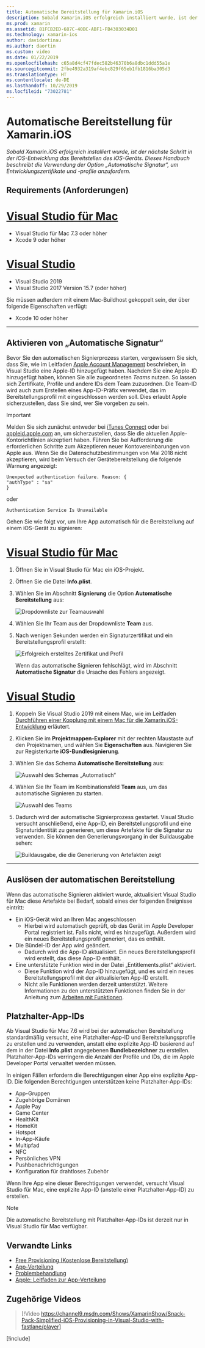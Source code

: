```yaml
---
title: Automatische Bereitstellung für Xamarin.iOS
description: Sobald Xamarin.iOS erfolgreich installiert wurde, ist der nächste Schritt in der iOS-Entwicklung das Bereitstellen des iOS-Geräts. Dieses Handbuch beschreibt die Verwendung der Option „Automatische Signatur“, um Entwicklungszertifikate und -profile anzufordern.
ms.prod: xamarin
ms.assetid: 81FCB2ED-687C-40BC-ABF1-FB4303034D01
ms.technology: xamarin-ios
author: davidortinau
ms.author: daortin
ms.custom: video
ms.date: 01/22/2019
ms.openlocfilehash: c65a8d4cf47fdec582b46370b6a8dbc1ddd55a1e
ms.sourcegitcommit: 2fbe4932a319af4ebc829f65eb1fb1816ba305d3
ms.translationtype: HT
ms.contentlocale: de-DE
ms.lasthandoff: 10/29/2019
ms.locfileid: "73022781"
---
```

# <a name="automatic-provisioning-for-xamarinios"></a>Automatische Bereitstellung für Xamarin.iOS

_Sobald Xamarin.iOS erfolgreich installiert wurde, ist der nächste Schritt in der iOS-Entwicklung das Bereitstellen des iOS-Geräts. Dieses Handbuch beschreibt die Verwendung der Option „Automatische Signatur“, um Entwicklungszertifikate und -profile anzufordern._

## <a name="requirements"></a>Requirements (Anforderungen)

# <a name="visual-studio-for-mactabmacos"></a>[Visual Studio für Mac](#tab/macos)

- Visual Studio für Mac 7.3 oder höher
- Xcode 9 oder höher

# <a name="visual-studiotabwindows"></a>[Visual Studio](#tab/windows)

- Visual Studio 2019
- Visual Studio 2017 Version 15.7 (oder höher)

Sie müssen außerdem mit einem Mac-Buildhost gekoppelt sein, der über folgende Eigenschaften verfügt:

- Xcode 10 oder höher

-----

## <a name="enabling-automatic-signing"></a>Aktivieren von „Automatische Signatur“

Bevor Sie den automatischen Signierprozess starten, vergewissern Sie sich, dass Sie, wie im Leitfaden [Apple Account Management](~/cross-platform/macios/apple-account-management.md) beschrieben, in Visual Studio eine Apple-ID hinzugefügt haben. Nachdem Sie eine Apple-ID hinzugefügt haben, können Sie alle zugeordneten _Teams_ nutzen. So lassen sich Zertifikate, Profile und andere IDs dem Team zuzuordnen. Die Team-ID wird auch zum Erstellen eines App-ID-Präfix verwendet, das im Bereitstellungsprofil mit eingeschlossen werden soll. Dies erlaubt Apple sicherzustellen, dass Sie sind, wer Sie vorgeben zu sein.

> [!IMPORTANT]
> Melden Sie sich zunächst entweder bei [iTunes Connect](https://itunesconnect.apple.com/) oder bei [appleid.apple.com](https://appleid.apple.com) an, um sicherzustellen, dass Sie die aktuellen Apple-Kontorichtlinien akzeptiert haben. Führen Sie bei Aufforderung die erforderlichen Schritte zum Akzeptieren neuer Kontovereinbarungen von Apple aus. Wenn Sie die Datenschutzbestimmungen von Mai 2018 nicht akzeptieren, wird beim Versuch der Gerätebereitstellung die folgende Warnung angezeigt:
>
> ```
> Unexpected authentication failure. Reason: {
> "authType" : "sa"
> }
> ```
>
> oder
>
> ```
> Authentication Service Is Unavailable
> ```

Gehen Sie wie folgt vor, um Ihre App automatisch für die Bereitstellung auf einem iOS-Gerät zu signieren:

# <a name="visual-studio-for-mactabmacos"></a>[Visual Studio für Mac](#tab/macos)

1. Öffnen Sie in Visual Studio für Mac ein iOS-Projekt.

2. Öffnen Sie die Datei **Info.plist**.

3. Wählen Sie im Abschnitt **Signierung** die Option **Automatische Bereitstellung** aus:

    ![Dropdownliste zur Teamauswahl](automatic-provisioning-images/image2.png)

4. Wählen Sie Ihr Team aus der Dropdownliste **Team** aus.

5. Nach wenigen Sekunden werden ein Signaturzertifikat und ein Bereitstellungsprofil erstellt:

    ![Erfolgreich erstelltes Zertifikat und Profil](automatic-provisioning-images/image5.png)

    Wenn das automatische Signieren fehlschlägt, wird im Abschnitt **Automatische Signatur** die Ursache des Fehlers angezeigt.

# <a name="visual-studiotabwindows"></a>[Visual Studio](#tab/windows)

1. Koppeln Sie Visual Studio 2019 mit einem Mac, wie im Leitfaden [Durchführen einer Kopplung mit einem Mac für die Xamarin.iOS-Entwicklung](~/ios/get-started/installation/windows/connecting-to-mac/index.md) erläutert.

2. Klicken Sie im **Projektmappen-Explorer** mit der rechten Maustaste auf den Projektnamen, und wählen Sie **Eigenschaften** aus. Navigieren Sie zur Registerkarte **iOS-Bundlesignierung**.

3. Wählen Sie das Schema **Automatische Bereitstellung** aus:

    ![Auswahl des Schemas „Automatisch“](automatic-provisioning-images/prov4.png)

4. Wählen Sie Ihr Team im Kombinationsfeld **Team** aus, um das automatische Signieren zu starten.

    ![Auswahl des Teams](automatic-provisioning-images/prov3.png)

5. Dadurch wird der automatische Signierprozess gestartet. Visual Studio versucht anschließend, eine App-ID, ein Bereitstellungsprofil und eine Signaturidentität zu generieren, um diese Artefakte für die Signatur zu verwenden. Sie können den Generierungsvorgang in der Buildausgabe sehen:

    ![Buildausgabe, die die Generierung von Artefakten zeigt](automatic-provisioning-images/prov5.png)

-----

## <a name="triggering-automatic-provisioning"></a>Auslösen der automatischen Bereitstellung

Wenn das automatische Signieren aktiviert wurde, aktualisiert Visual Studio für Mac diese Artefakte bei Bedarf, sobald eines der folgenden Ereignisse eintritt:

- Ein iOS-Gerät wird an Ihren Mac angeschlossen
  - Hierbei wird automatisch geprüft, ob das Gerät im Apple Developer Portal registriert ist. Falls nicht, wird es hinzugefügt. Außerdem wird ein neues Bereitstellungsprofil generiert, das es enthält.
- Die Bündel-ID der App wird geändert.
  - Dadurch wird die App-ID aktualisiert. Ein neues Bereitstellungsprofil wird erstellt, das diese App-ID enthält.
- Eine unterstützte Funktion wird in der Datei „Entitlements.plist“ aktiviert.
  - Diese Funktion wird der App-ID hinzugefügt, und es wird ein neues Bereitstellungsprofil mit der aktualisierten App-ID erstellt.
  - Nicht alle Funktionen werden derzeit unterstützt. Weitere Informationen zu den unterstützten Funktionen finden Sie in der Anleitung zum [Arbeiten mit Funktionen](~/ios/deploy-test/provisioning/capabilities/index.md).

## <a name="wildcard-app-ids"></a>Platzhalter-App-IDs

Ab Visual Studio für Mac 7.6 wird bei der automatischen Bereitstellung standardmäßig versucht, eine Platzhalter-App-ID und Bereitstellungsprofile zu erstellen und zu verwenden, anstatt eine explizite App-ID basierend auf dem in der Datei **Info.plist** angegebenen **Bundlebezeichner** zu erstellen. Platzhalter-App-IDs verringern die Anzahl der Profile und IDs, die im Apple Developer Portal verwaltet werden müssen.

In einigen Fällen erfordern die Berechtigungen einer App eine explizite App-ID. Die folgenden Berechtigungen unterstützen keine Platzhalter-App-IDs:

- App-Gruppen
- Zugehörige Domänen
- Apple Pay
- Game Center
- HealthKit
- HomeKit
- Hotspot
- In-App-Käufe
- Multipfad
- NFC
- Persönliches VPN
- Pushbenachrichtigungen
- Konfiguration für drahtloses Zubehör

Wenn Ihre App eine dieser Berechtigungen verwendet, versucht Visual Studio für Mac, eine explizite App-ID (anstelle einer Platzhalter-App-ID) zu erstellen.

> [!NOTE]
> Die automatische Bereitstellung mit Platzhalter-App-IDs ist derzeit nur in Visual Studio für Mac verfügbar.

## <a name="related-links"></a>Verwandte Links

- [Free Provisioning (Kostenlose Bereitstellung)](~/ios/get-started/installation/device-provisioning/free-provisioning.md)
- [App-Verteilung](~/ios/deploy-test/app-distribution/index.md)
- [Problembehandlung](~/ios/deploy-test/troubleshooting.md)
- [Apple: Leitfaden zur App-Verteilung](https://developer.apple.com/library/ios/documentation/IDEs/Conceptual/AppDistributionGuide/Introduction/Introduction.html)

## <a name="related-video"></a>Zugehörige Videos

> [!Video https://channel9.msdn.com/Shows/XamarinShow/Snack-Pack-Simplified-iOS-Provisioning-in-Visual-Studio-with-fastlane/player]

[!include[](~/essentials/includes/xamarin-show-essentials.md)]

